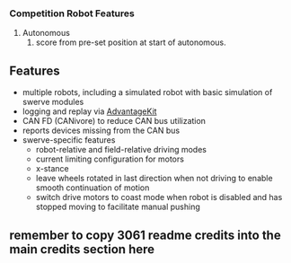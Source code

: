 ### Competition Robot Features

1. Autonomous
    1.  score from pre-set position at start of autonomous.


**Features**
----
* multiple robots, including a simulated robot with basic simulation of swerve modules
* logging and replay via [AdvantageKit](https://github.com/Mechanical-Advantage/AdvantageKit/blob/main/README.md)
* CAN FD (CANivore) to reduce CAN bus utilization
* reports devices missing from the CAN bus
* swerve-specific features
    * robot-relative and field-relative driving modes
    * current limiting configuration for motors
    * x-stance
    * leave wheels rotated in last direction when not driving to enable smooth continuation of motion
    * switch drive motors to coast mode when robot is disabled and has stopped moving to facilitate manual pushing


## remember to copy 3061 readme credits into the main credits section here

